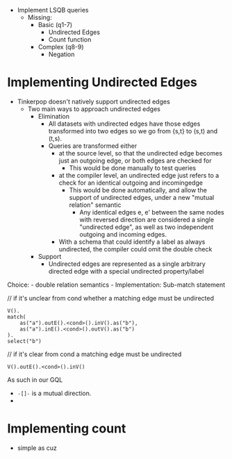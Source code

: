 - Implement LSQB queries
    - Missing:
        - Basic (q1-7)
            - Undirected Edges
            - Count function
        - Complex (q8-9)
            - Negation

# Implementing Undirected Edges

- Tinkerpop doesn't natively support undirected edges
    - Two main ways to approach undirected edges
        - Elimination
            - All datasets with undirected edges have those edges transformed into two edges so we go from {s,t} to (s,t) and (t,s).
            - Queries are transformed either
                - at the source level, so that the undirected edge becomes just an outgoing edge, or both edges are checked for
                    - This would be done manually to test queries
                - at the compiler level, an undirected edge just refers to a check for an identical outgoing and incomingedge
                    - This would be done automatically, and allow the support of undirected edges, under a new "mutual relation" semantic
                        - Any identical edges e, e' between the same nodes with reversed direction are considered a single "undirected edge", as well as two independent outgoing and incoming edges.
                - With a schema that could identify a label as always undirected, the compiler could omit the double check
        - Support
            - Undirected edges are represented as a single arbitrary directed edge with a special undirected property/label

Choice:
    - double relation semantics
        - Implementation: Sub-match statement

// if it's unclear from cond whether a matching edge must be undirected
```
V().
match(
    as("a").outE().<cond>().inV().as("b"),
    as("a").inE().<cond>().outV().as("b")
).
select("b")
```

// if it's clear from cond a matching edge must be undirected
```
V().outE().<cond>().inV()
```

As such in our GQL

* `-[]-` is a mutual direction.
*

# Implementing count

- simple as cuz
